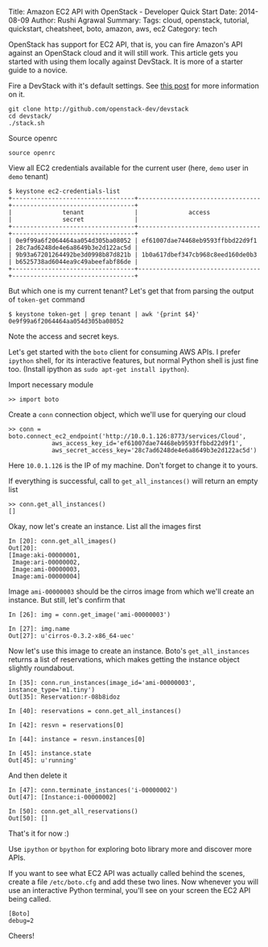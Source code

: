Title: Amazon EC2 API with OpenStack - Developer Quick Start
Date: 2014-08-09
Author: Rushi Agrawal
Summary: 
Tags: cloud, openstack, tutorial, quickstart, cheatsheet, boto, amazon, aws, ec2
Category: tech

OpenStack has support for EC2 API, that is, you can fire Amazon's API against an OpenStack cloud and it will still work. This article gets you started with using them locally against DevStack. It is more of a starter guide to a novice.

Fire a DevStack with it's default settings. See [this post](http://www.rushiagr.com/blog/2014/04/03/openstack-in-an-hour-with-devstack) for more information on it.

	git clone http://github.com/openstack-dev/devstack
	cd devstack/
	./stack.sh

Source openrc

	source openrc

View all EC2 credentials available for the current user (here, `demo` user in `demo` tenant)

    $ keystone ec2-credentials-list
    +----------------------------------+----------------------------------+----------------------------------+
    |              tenant              |              access              |              secret              |
    +----------------------------------+----------------------------------+----------------------------------+
    | 0e9f99a6f2064464aa054d305ba08052 | ef61007dae74468eb9593ffbbd22d9f1 | 28c7ad6248de4e6a8649b3e2d122ac5d |
    | 9b93a67201264492be3d0998b87d821b | 1b0a617dbef347cb968c8eed160de0b3 | b6525738ad6044ea9c49abeefabf86de |
    +----------------------------------+----------------------------------+----------------------------------+

But which one is my current tenant? Let's get that from parsing the output of `token-get` command

    $ keystone token-get | grep tenant | awk '{print $4}'
    0e9f99a6f2064464aa054d305ba08052

Note the access and secret keys.

Let's get started with the `boto` client for consuming AWS APIs. I prefer `ipython` shell, for its interactive features, but normal Python shell is just fine too. (Install ipython as `sudo apt-get install ipython`).

Import necessary module

    >> import boto

Create a `conn` connection object, which we'll use for querying our cloud

    >> conn = boto.connect_ec2_endpoint('http://10.0.1.126:8773/services/Cloud',
                aws_access_key_id='ef61007dae74468eb9593ffbbd22d9f1',
                aws_secret_access_key='28c7ad6248de4e6a8649b3e2d122ac5d')

Here `10.0.1.126` is the IP of my machine. Don't forget to change it to yours.

If everything is successful, call to `get_all_instances()` will return an empty list

    >> conn.get_all_instances()
    []

Okay, now let's create an instance. List all the images first

    In [20]: conn.get_all_images()
    Out[20]:
    [Image:aki-00000001,
     Image:ari-00000002,
     Image:ami-00000003,
     Image:ami-00000004]

Image `ami-00000003` should be the cirros image from which we'll create an instance. But still, let's confirm that
    
    In [26]: img = conn.get_image('ami-00000003')

    In [27]: img.name
    Out[27]: u'cirros-0.3.2-x86_64-uec'

Now let's use this image to create an instance. Boto's `get_all_instances` returns a list of reservations, which makes getting the instance object slightly roundabout.

    In [35]: conn.run_instances(image_id='ami-00000003', instance_type='m1.tiny')
    Out[35]: Reservation:r-08b8idoz

    In [40]: reservations = conn.get_all_instances()

    In [42]: resvn = reservations[0]

    In [44]: instance = resvn.instances[0]

    In [45]: instance.state
    Out[45]: u'running'

And then delete it
    
    In [47]: conn.terminate_instances('i-00000002')
    Out[47]: [Instance:i-00000002]

    In [50]: conn.get_all_reservations()
    Out[50]: []

That's it for now :)

Use `ipython` or `bpython` for exploring boto library more and discover more APIs.

If you want to see what EC2 API was actually called behind the scenes, create a file `/etc/boto.cfg` and add these two lines. Now whenever you will use an interactive Python terminal, you'll see on your screen the EC2 API being called.

    [Boto]
    debug=2

Cheers!
